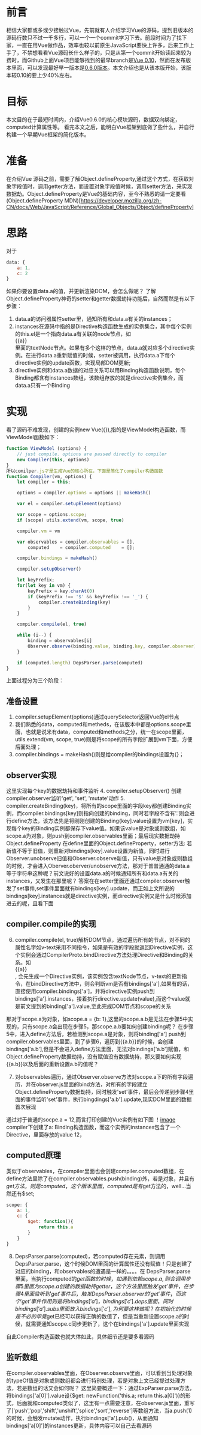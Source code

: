 # 前言
相信大家都或多或少接触过Vue，先前就有人介绍学习Vue的源码，提到旧版本的源码行数只不过一千多行，可以一个一个commit学习下去。前段时间为了找下家，一直在用Vue做作品，效率也较以前原生JavaScript要快上许多，后来工作上手了，不禁想看看Vue源码长什么样子的，只是从第一个commit开始读起来较为费时，而Github上面Vue项目能够找到的最早branch是[Vue 0.10](https://github.com/vuejs/vue/tree/0.10)，然而在发布版本里面，可以发现最好早一版本是[0.6.0版本](https://github.com/vuejs/vue/tags?after=v0.7.2)。本文介绍也是从该本版开始，该版本较0.10的要上少40%左右。

# 目标
本文目的在于最短时间内，介绍Vue0.6.0的核心模块源码，数据双向绑定，computed计算属性等。
看完本文之后，能明白Vue框架到底做了些什么，并自行构建一个早期Vue框架的简化版本。

# 准备
在介绍Vue 源码之前，需要了解Object.defineProperty,通过这个方式，在获取对象字段值时，调用getter方法，而设置对象字段值时候，调用setter方法，来实现数据劫。Object.defineProperty是Vue的基础内容，至今不熟悉的请一定要看(Object.defineProperty MDN)[https://developer.mozilla.org/zh-CN/docs/Web/JavaScript/Reference/Global_Objects/Object/defineProperty]

# 思路
对于
```javascript
data: {
    a: 1,
    c: 2
}
```
如果你要设置data.a的值，并更新渲染DOM，会怎么做呢？
了解Object.defineProperty神奇的setter和getter数据劫持功能后，自然而然是有以下步骤：
1. data.a的访问器属性setter里，通知所有和data.a有关的instances；
2. instances在源码中指的是Directive构造函数生成的实例集合，其中每个实例的this.el是一个指向data.a有关联的node节点，如<div>{{a}}</div>里面的textNode节点。如果有多个这样的节点，data.a就对应多个directive实例。在进行data.a重新赋值的时候，setter被调用，执行data.a下每个directive实例的update函数，实现局部DOM更新;
3. directive实例和data.a数据的对应关系可以用Binding构造函数说明，每个Binding都含有instances数组，该数组存放的就是directive实例集合，而data.a只有一个Binding

# 实现
看了源码不难发现，创建的实例new Vue({}),指的是ViewModel构造函数，而ViewModel函数如下：
```javascript
function ViewModel (options) {
    // just compile. options are passed directly to compiler
    new Compiler(this, options)
}
所以comilper.js才是生成Vue的核心所在，下面是简化了compiler构造函数
function Compiler(vm, options) {
    let compiler = this;

    options = compiler.options = options || makeHash()

    var el = compiler.setupElement(options)

    var scope = options.scope;
    if (scope) utils.extend(vm, scope, true)

    compiler.vm = vm

    var observables = compiler.observables = [],
        computed    = compiler.computed    = [];

    compiler.bindings = makeHash()

    compiler.setupObserver()

    let keyPrefix;
    for(let key in vm) {
        keyPrefix = key.charAt(0)
        if (keyPrefix !== '$' && keyPrefix !== '_') {
            compiler.createBinding(key)
        }
    }

    compiler.compile(el, true)

    while (i--) {
        binding = observables[i]
        Observer.observe(binding.value, binding.key, compiler.observer)
    }

    if (computed.length) DepsParser.parse(computed)
}
```
上面过程分为三个阶段：

## 准备设置
1. compiler.setupElement(options)通过querySelector返回Vue的el节点
2. 我们熟悉的data，computed和metheds，在该版本中都是options.scope里面，也就是说米有data，computed和methods之分，统一在scope里面，utils.extend(vm, scope, true)则是将scope的所有字段扩展到vm下面，方便后面处理；
3. compiler.bindings = makeHash()则是给compiler的bindings设置为{}；

## observer实现
这里实现每个key的数据劫持和事件监听
4. compiler.setupObserver() 创建compiler.observer监听'get', 'set', 'mutate'动作
5. compiler.createBinding(key)，将所有的scope里面的字段key都创建Binding实例，而compiler.bindings[key]则指向创建的binding，同时若字段不含有'.'则会进行define方法，该方法先是将刚刚创建的Binding{key].value设置为vm[key]，实现每个key的Binding实例都保存下value值。如果该value是对象或则数组，如scope.a为对象，则push到compiler.observables里面；最后现实数据劫持Object.defineProperty
在define里面的Object.defineProperty，setter方法: 若新值不等于旧值，则重新对bindings[key].value设置为新值，同时进行Observer.unobserve旧值和Observer.observe新值，只有value是对象或则数组的时候，才会进入Oberver.oberver/unobserve方法，那对于普普通通的data.a等于字符串这种呢？前文说好的设置data.a的时候通知所有和data.a有关的instances，又发生在那里呢？
答案在在setter里面还通过compiler.observer触发了set事件,set事件里面就有bindings[key].update，而正如上文所说的bindings[key].instances就是directive实例，而directive实例又是什么时候添加进去的呢，且看下面

## compiler.compile的实现
6. compiler.compile(el, true)解析DOM节点，通过遍历所有的节点，对不同的属性名字如v-text采用不同指令，如果是有效的字段就返回Directive实例，这个实例会通过CompilerProto.bindDirective方法处理Directive和Binding的关系。如<div>{{a}}</div>, 会先生成一个Directive实例，该实例包含textNode节点，v-text的更新指令，在bindDirective方法中，则会判断vm是否有bindings['a'],如果有的话，直接使用compiler.bindings['a']，并将directive实例push到bindings['a'].instances，接着执行directive.update(value),而这个value就是前文提到的binding['a'].value,至此完成DOM节点和scope的关系

那对于scope.a为对象，如scope.a = {b: 1},这里的scope.a.b是无法在步骤5中实现的，只有scope.a会出现在步骤5，那scope.a.b要如何创建binding呢？
在步骤5中，进入define方法后，若检测到scope.a是对象，则将binding['a'] push到compiler.observables里面，到了步骤6，遍历到{{a.b}}的时候，会创建bindings['a.b'],但是不会进入define方法里面，无法对bindings['a.b']赋值，和Object.defineProperty数据劫持，没有赋值没有数据劫持，那又要如何实现{{a.b}}以及后面的重新设置a.b的值呢？

7. 对observables遍历，通过Observer.observe方法对scope.a下的所有字段遍历，并在observer.js里面的bind方法，对所有的字段建立Object.defineProperty数据劫持，同时触发'set'事件，最后会传递到步骤4里面的事件监听'set'事件，执行bingdings['a.b'].update,现实DOM里面的数据首次展现

通过对于普通的socpe.a = 12,而言打印创建的Vue实例有如下图
！[image](https://github.com/funfish/blog/tree/master/images/Vue.png)
compiler下创建了a: Binding构造函数，而这个实例的instances包含了一个Directive，里面存放的value 12，

## computed原理
类似于observables，在compiler里面也会创建compiler.computed数组，在define方法里除了在compiler.observables.push(binding)外，若是对象，并且有$get方法，则是computed，这个版本里面，computed是有$get方法的，well...当然还有$set; 
```javascript
scope: {
    a: 1,
    c: {
        $get: function(){
            return this.a
        }
    }
}
```
8. DepsParser.parse(computed)，若computed存在元素，则调用DepsParser.parse，这个时候DOM里面的计算属性还没有赋值！只是创建了对应的binding，和observables的遭遇是一样的。。。。在 DepsParser.parse里面，当执行computed的$get函数的时候，如遇到依赖scope.a,则会调用步骤5里面为scope.a创建的数据劫持getter，这个方法里面触发'get'事件，在步骤4里面监听到'get'事件后，触发DepsParser.observer的'get'事件，而这个'get'事件作用则是将bindings['a']，bindings['c'].deps里面，同时bindings['a'].subs里面放入bindings['c'],为何要这样做呢？在初始化的时候是不必的毕竟$get已经可以获得正确的数值了，但是当重新设置scope.a的时候，就需要通知scope.c同步更新了，这个在bindings['a'].update里面实现

自此Compiler构造函数也就大体如此，具体细节还是要多看源码

## 监听数组
在compiler.observables里面，在Observer.observe里面，可以看到当处理对象的typeOf值是对象或则数组都会进行特别处理，若是对象上文已经提过处理方法，若是数组的话又会如何呢？
这里简要概述一下：通过ExpParser.parse方法，将bindings['a[0]'].value设{$get: newFunction('this.a; return this.a[0]')}的形式，后面就和computed类似了，这里有一点需要注意，在observer.js里面，重写了['push','pop','shift','unshift','splice','sort','reverse']等数组方法，当a.push(1)的时候，会触发mutate动作，执行bindings['a'].pub()，从而通知bindings['a[0]']的instances更新，具体内容可以自己去看源码
